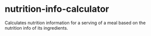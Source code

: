 # nutrition-info-calculator
Calculates nutrition information for a serving of a meal based on the nutrition info of its ingredients.
